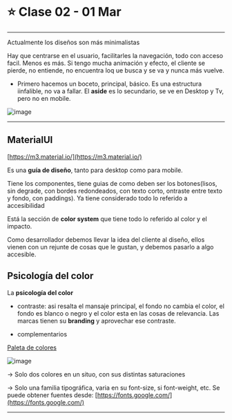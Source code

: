 # :star: Clase 02 - 01 Mar

---

Actualmente los diseños son más minimalistas

Hay que centrarse en el usuario, facilitarles la navegación, todo con acceso facil. Menos es más. Si tengo mucha animación y efecto, el cliente se pierde, no entiende, no encuentra loq ue busca y se va y nunca más vuelve.

- Primero hacemos un boceto, principal, básico. Es una estructura iinfalible, no va a fallar. El **aside** es lo secundario, se ve en Desktop y Tv, pero no en mobile.

![image](https://user-images.githubusercontent.com/72580574/222155889-b3e8d9de-ee9d-44cf-8554-da5b6c6e9bd4.png)

---

## MaterialUI

[https://m3.material.io/](https://m3.material.io/)

Es una **guía de diseño**, tanto para desktop como para mobile.

Tiene los componentes, tiene guias de como deben ser los botones(lisos, sin degrade, con bordes redondeados, con texto corto, ontraste entre texto y fondo, con paddings). Ya tiene considerado todo lo referido a accesibilidad

Está la sección de **color system** que tiene todo lo referido al color y el impacto.

Como desarrollador debemos llevar la idea del cliente al diseño, ellos vienen con un rejunte de cosas que le gustan, y debemos pasarlo a algo accesible.

## Psicología del color

La **psicología del color**

- contraste: asi resalta el mansaje principal, el fondo no cambia el color, el fondo es blanco o negro y el color esta en las cosas de relevancia. Las marcas tienen su **branding** y aprovechar ese contraste.

- complementarios

[Paleta de colores](https://color.adobe.com/es/create/color-wheel)


![image](https://user-images.githubusercontent.com/72580574/222168411-39249db7-2e2e-4bfc-a3b5-ef9e919fa52b.png)

-> Solo dos colores en un situo, con sus distintas saturaciones

-> Solo una familia tipográfica, varia en su font-size, si font-weight, etc. Se puede obtener fuentes desde: [https://fonts.google.com/](https://fonts.google.com/)

---
